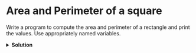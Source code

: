 # Area and Perimeter of a square

Write a program to compute the area and perimeter of a rectangle and print the values. Use appropriately named variables.

<details>
<summary style="font-weight:bold">Solution</summary>
<br>

```python
shortSide = int(input())
longSide = int(input())
area = shortSide*longSide
print(area)
perimeter = 2*shortSide + 2*longSide
print(perimeter)
```
